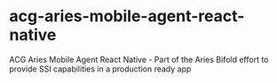 # acg-aries-mobile-agent-react-native
ACG Aries Mobile Agent React Native - Part of the Aries Bifold effort to provide SSI capabilities in a production ready app
